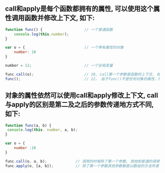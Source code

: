 ## call和apply是每个函数都拥有的属性, 可以使用这个属性调用函数并修改上下文, 如下:
```javascript
function func() {					// 一个普通函数
	console.log(this.number);
}

var o = {							// 一个带有属性的对象
	number: 10
}

number = 12;						// 一个全局变量

func.call(o);						// 10, call第一个参数是函数的上下文, 在这里是o, 其他参数都是函数调用的实参
func();								// 12， 由于func()不是任何对象的属性，所以this作为全局对象
```

## 对象的属性依然可以使用call和apply修改上下文, call与apply的区别是第二及之后的参数传递地方式不同, 如下: 
```javascript
function func(a, b) {
 console.log(this. number, a, b);
}

var o = {
	number :10
}

func.call(o, a, b);				// 调用的时候除了第一个参数, 其他和普通的调用表达式都相同
func.apply(o, [a, b]);			// 除了第一个参数其他参数都是以数组的方法传递
```
